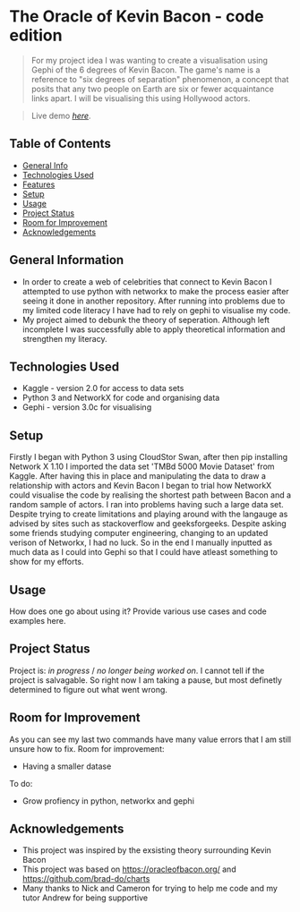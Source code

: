 # The Oracle of Kevin Bacon - code edition
> For my project idea I was wanting to create a visualisation using Gephi of the 6 degrees of Kevin Bacon. The game's name is a reference to "six degrees of separation" phenomenon, a concept that posits that any two people on Earth are six or fewer acquaintance links apart. I will be visualising this using Hollywood actors. 

> Live demo [_here_](https://www.example.com). <!-- If you have the project hosted somewhere, include the link here. -->

## Table of Contents
* [General Info](#general-information)
* [Technologies Used](#technologies-used)
* [Features](#features)
* [Setup](#setup)
* [Usage](#usage)
* [Project Status](#project-status)
* [Room for Improvement](#room-for-improvement)
* [Acknowledgements](#acknowledgements)


## General Information
- In order to create a web of celebrities that connect to Kevin Bacon I attempted to use python with networkx to make the process easier after seeing it done in another repository. After running into problems due to my limited code literacy I have had to rely on gephi to visualise my code. 
- My project aimed to debunk the theory of seperation. Although left incomplete I was successfully able to apply theoretical information and strengthen my literacy.


## Technologies Used
- Kaggle - version 2.0 for access to data sets
- Python 3 and NetworkX for code and organising data
- Gephi - version 3.0c for visualising 


## Setup

Firstly I began with Python 3 using CloudStor Swan, after then pip installing Network X 1.10 I imported the data set 'TMBd 5000 Movie Dataset' from Kaggle. After having this in place and manipulating the data to draw a relationship with actors and Kevin Bacon I began to trial how NetworkX could visualise the code by realising the shortest path between Bacon and a random sample of actors. I ran into problems having such a large data set. Despite trying to create limitations and playing around with the langauge as advised by sites such as stackoverflow and geeksforgeeks. Despite asking some friends studying computer engineering, changing to an updated verison of Networkx, I had no luck. So in the end I manually inputted as much data as I could into Gephi so that I could have atleast something to show for my efforts.

## Usage
How does one go about using it?
Provide various use cases and code examples here.

## Project Status
Project is: _in progress_ / _no longer being worked on_. 
I cannot tell if the project is salvagable. So right now I am taking a pause, but most definetly determined to figure out what went wrong.


## Room for Improvement
As you can see my last two commands have many value errors that I am still unsure how to fix. 
Room for improvement:
- Having a smaller datase

To do:
- Grow profiency in python, networkx and gephi

## Acknowledgements
- This project was inspired by the exsisting theory surrounding Kevin Bacon
- This project was based on https://oracleofbacon.org/ and https://github.com/brad-do/charts
- Many thanks to Nick and Cameron for trying to help me code and my tutor Andrew for being supportive
